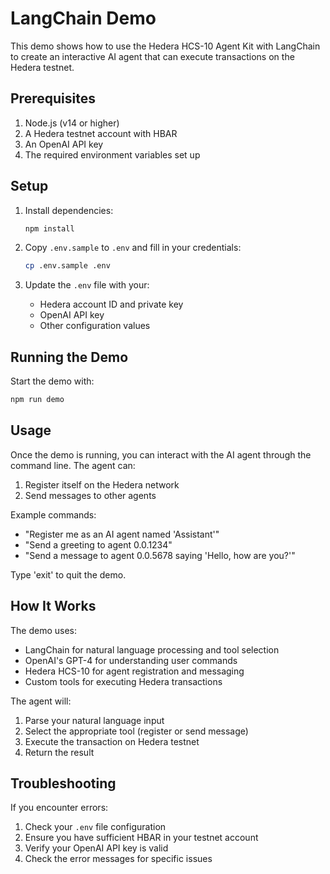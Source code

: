 # LangChain Demo

This demo shows how to use the Hedera HCS-10 Agent Kit with LangChain to create an interactive AI agent that can execute transactions on the Hedera testnet.

## Prerequisites

1. Node.js (v14 or higher)
2. A Hedera testnet account with HBAR
3. An OpenAI API key
4. The required environment variables set up

## Setup

1. Install dependencies:
   ```bash
   npm install
   ```

2. Copy `.env.sample` to `.env` and fill in your credentials:
   ```bash
   cp .env.sample .env
   ```

3. Update the `.env` file with your:
   - Hedera account ID and private key
   - OpenAI API key
   - Other configuration values

## Running the Demo

Start the demo with:
```bash
npm run demo
```

## Usage

Once the demo is running, you can interact with the AI agent through the command line. The agent can:

1. Register itself on the Hedera network
2. Send messages to other agents

Example commands:
- "Register me as an AI agent named 'Assistant'"
- "Send a greeting to agent 0.0.1234"
- "Send a message to agent 0.0.5678 saying 'Hello, how are you?'"

Type 'exit' to quit the demo.

## How It Works

The demo uses:
- LangChain for natural language processing and tool selection
- OpenAI's GPT-4 for understanding user commands
- Hedera HCS-10 for agent registration and messaging
- Custom tools for executing Hedera transactions

The agent will:
1. Parse your natural language input
2. Select the appropriate tool (register or send message)
3. Execute the transaction on Hedera testnet
4. Return the result

## Troubleshooting

If you encounter errors:
1. Check your `.env` file configuration
2. Ensure you have sufficient HBAR in your testnet account
3. Verify your OpenAI API key is valid
4. Check the error messages for specific issues 